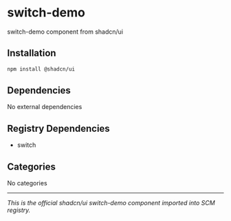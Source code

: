 # switch-demo

switch-demo component from shadcn/ui

## Installation

```bash
npm install @shadcn/ui
```

## Dependencies

No external dependencies

## Registry Dependencies

- switch

## Categories

No categories

---

*This is the official shadcn/ui switch-demo component imported into SCM registry.*
